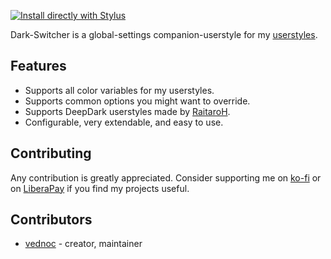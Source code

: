 [![Install directly with Stylus][badge]][style]

Dark-Switcher is a global-settings companion-userstyle for my [userstyles][].

[userstyles]: https://gitlab.com/vednoc/userstyles
[badge]: https://img.shields.io/badge/Install%20directly%20with-Stylus-116b59.svg?longCache=true&style=for-the-badge
[style]: https://gitlab.com/vednoc/dark-switcher/raw/master/switcher.user.styl

## Features
* Supports all color variables for my userstyles.
* Supports common options you might want to override.
* Supports DeepDark userstyles made by [RaitaroH][].
* Configurable, very extendable, and easy to use.

[RaitaroH]: https://gitlab.com/RaitaroH

## Contributing
Any contribution is greatly appreciated. Consider supporting me on [ko-fi][] or
on [LiberaPay][] if you find my projects useful.

[ko-fi]: https://ko-fi.com/vednoc
[LiberaPay]: https://liberapay.com/vednoc

## Contributors
- [vednoc](https://gitlab.com/vednoc) - creator, maintainer
